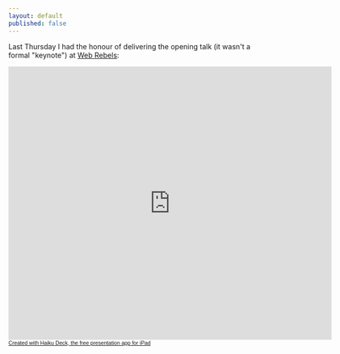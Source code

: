 ```yaml
---
layout: default
published: false
---
```


Last Thursday I had the honour of delivering the opening talk (it wasn't a formal "keynote") at [Web Rebels](http://webrebels.org):

<iframe src="http://www.haikudeck.com/e/pjz03GUWZb" width="640" height="541" frameborder="0" marginheight="0" marginwidth="0"></iframe><a href="http://www.haikudeck.com" style="font-family:arial,sans-serif; font-size:8pt;">Created with Haiku Deck, the free presentation app for iPad</a>

